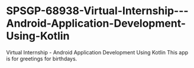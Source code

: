 # SPSGP-68938-Virtual-Internship---Android-Application-Development-Using-Kotlin
Virtual Internship - Android Application Development Using Kotlin
This app is for greetings for birthdays.
